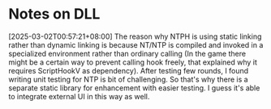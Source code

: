 # Notes on DLL #

[2025-03-02T00:57:21+08:00] The reason why NTPH is using static
linking rather than dynamic linking is because NT/NTP is compiled and
invoked in a specialized environment rather than ordinary calling (In
the game there might be a certain way to prevent calling hook freely,
that explained why it requires ScriptHookV as dependency). After
testing few rounds, I found writing unit testing for NTP is bit of
challenging. So that's why there is a separate static library for
enhancement with easier testing. I guess it's able to integrate
external UI in this way as well.
